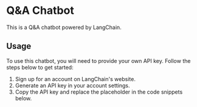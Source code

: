 # Q&A Chatbot

This is a Q&A chatbot powered by LangChain.

## Usage

To use this chatbot, you will need to provide your own API key. Follow the steps below to get started:

1. Sign up for an account on LangChain's website.
2. Generate an API key in your account settings.
3. Copy the API key and replace the placeholder in the code snippets below.

